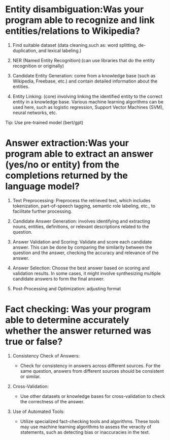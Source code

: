 # Entity disambiguation:Was your program able to recognize and link entities/relations to Wikipedia?
1. Find suitable dataset (data cleaning,such as: word splitting, de-duplication, and lexical labeling.)

2. NER (Named Entity Recognition):(can use libraries that do the entity recognition or originally)

3. Candidate Entity Generation:
 come from a knowledge base (such as Wikipedia, Freebase, etc.) and contain detailed information about the entities.

4. Entity Linking: (core)
involving linking the identified entity to the correct entity in a knowledge base. Various machine learning algorithms can be used here, such as logistic regression, Support Vector Machines (SVM), neural networks, etc.

Tip: Use pre-trained model (bert/gpt)



# Answer extraction:Was your program able to extract an answer (yes/no or entity) from the completions returned by the language model?
1. Text Preprocessing: 
Preprocess the retrieved text, which includes tokenization, part-of-speech tagging, semantic role labeling, etc., to facilitate further processing.

2. Candidate Answer Generation:
involves identifying and extracting nouns, entities, definitions, or relevant descriptions related to the question.

3. Answer Validation and Scoring:
Validate and score each candidate answer. This can be done by comparing the similarity between the question and the answer, checking the accuracy and relevance of the answer.

4. Answer Selection:
Choose the best answer based on scoring and validation results. In some cases, it might involve synthesizing multiple candidate answers to form the final answer.

5. Post-Processing and Optimization:
 adjusting format




# Fact checking: Was your program able to determine accurately whether the answer returned was true or false?

1. Consistency Check of Answers:
   - Check for consistency in answers across different sources. For the same question, answers from different sources should be consistent or similar.

2. Cross-Validation:
   - Use other datasets or knowledge bases for cross-validation to check the correctness of the answer.

3. Use of Automated Tools:
   - Utilize specialized fact-checking tools and algorithms. These tools may use machine learning algorithms to assess the veracity of statements, such as detecting bias or inaccuracies in the text.
